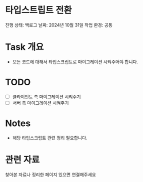 # 타입스트립트 전환

진행 상태: 백로그
날짜: 2024년 10월 31일
작업 환경: 공통

# Task 개요

- 모든 코드에 대해서 타입스크립트로 마이그레이션 시켜주어야 합니다.

# TODO

- [ ]  클라이언트 측 마이그레이션 시켜주기
- [ ]  서버 측 마이그레이션 시켜주기

# Notes

- 해당 타입스크립트 관련 정리 필요합니다.

# 관련 자료

찾아본 자료나 정리한 페이지 있으면 연결해주세요